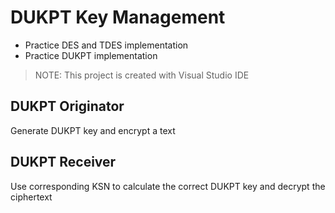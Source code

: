 # DUKPT Key Management
  * Practice DES and TDES implementation  
  * Practice DUKPT implementation  
  
  > NOTE: This project is created with Visual Studio IDE

## DUKPT Originator
  Generate DUKPT key and encrypt a text

## DUKPT Receiver
  Use corresponding KSN to calculate the correct DUKPT key and decrypt the ciphertext
